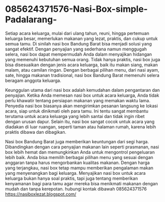 # 085624371576-Nasi-Box-simple-Padalarang-
Setiap acara keluarga, mulai dari ulang tahun, reuni, hingga pertemuan keluarga besar, memerlukan makanan yang lezat, praktis, dan cukup untuk semua tamu. Di sinilah nasi box Bandung Barat bisa menjadi solusi yang sangat efektif. Dengan penyajian yang sederhana namun menggugah selera, nasi box dapat mempermudah Anda dalam menyajikan hidangan yang memenuhi kebutuhan semua orang. Tidak hanya praktis, nasi box juga bisa disesuaikan dengan jenis acara keluarga, baik itu makan siang, makan malam, atau camilan ringan. Dengan berbagai pilihan menu, dari nasi ayam, sate, hingga makanan tradisional, nasi box Bandung Barat memenuhi selera beragam anggota keluarga.

Keunggulan utama dari nasi box adalah kemudahan dalam pengantaran dan penyajian. Ketika Anda memesan nasi box untuk acara keluarga, Anda tidak perlu khawatir tentang persiapan makanan yang memakan waktu lama. Penyedia nasi box biasanya akan mengirimkan pesanan langsung ke lokasi acara, siap untuk dinikmati oleh para tamu. Ini tentu sangat membantu terutama untuk acara keluarga yang lebih santai dan tidak ingin ribet dengan urusan dapur. Selain itu, nasi box sangat cocok untuk acara yang diadakan di luar ruangan, seperti taman atau halaman rumah, karena lebih praktis dibawa dan dibagikan.

Nasi box Bandung Barat juga memberikan keuntungan dari segi harga. Dibandingkan dengan cara penyajian makanan lain seperti prasmanan, nasi box lebih hemat dan memungkinkan Anda untuk mengontrol pengeluaran lebih baik. Anda bisa memilih berbagai pilihan menu yang sesuai dengan anggaran tanpa harus mengorbankan kualitas makanan. Dengan harga yang terjangkau, nasi box tetap mampu memberikan pengalaman makan yang menyenangkan bagi keluarga. Menyajikan nasi box untuk acara keluarga bukan hanya soal praktis, tapi juga tentang memberikan kenyamanan bagi para tamu agar mereka bisa menikmati makanan dengan mudah dan tanpa kerepotan.
hubungi kontak dibawah
085624371576
https://nasiboxlezat.blogspot.com/

